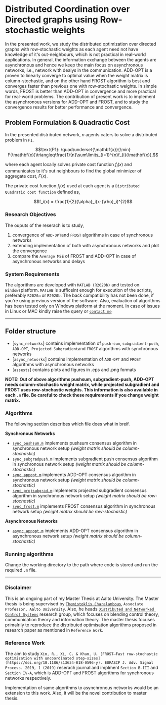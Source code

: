 # Distributed Coordination over Directed graphs using Row-stochastic weights

In the presented work, we study the distributed optimization over directed graphs with row-stochastic weights as each agent need not have knowledge of it's out-neighbours, which is not practical in real-world applications.  In general,  the information exchange between the agents are asynchronous and hence we keep the main focus on asynchronous networks, i.e., network with dealys in the communication. ADD-OPT is a proven to linearly converge to optimal value when the weight matrix is column-stochastic, and on the other hand FROST algorithm is best and converges faster than previous one with row-stochastic weights.  In simple words, FROST is better than ADD-OPT in convergence and more practical for real-world problems.  The contribution of present work is to implement the asynchronous versions for ADD-OPT and FROST, and to study the convergence results for better performance and convergence.

## Problem Formulation & Quadractic Cost

In the presented distributed network, *n* agents caters to solve a distributed problem in `P1`.

```math
\text{P1}: \quad\underset{\mathbf{x}}{\min} F(\mathbf{x})\triangleq\frac{1}{n}\sum\limits_{i=1}^{n}f_{i}(\mathbf{x}),
```

where each agent locally solves private cost function $`f_i(x)`$ and communicates to it's out neighbours to find the global minimizer of aggregate cost, $`F(x)`$.

The private cost function $`f_i(x)`$ used at each agent is a `Distributed Quadratic cost function` defined as,

```math
f_i(x) = \frac{1}{2}{\alpha}_i(x-{\rho}_i)^{2}
```
### Research Objectives

The ouputs of the reserach is to study,
1. convergence of `ADD-OPT`and `FROST` algorithms in case of synchronous networks
2. extending implementation of both with asynchronous networks and plot the convergence
3. compare the `Average MSE` of FROST and ADD-OPT in case of asynchronous networks and delays

### System Requirements

The algorithms are developed with `MATLAB (R2020b)` and tested on `Windows`platform. `MATLAB` is sufficeint enough for execution of the scripts, preferably `R2020a` or `R2020b`.  The back compatibility has not been done, if you're using previous version of the software.  Also, evaluation of algorithms has been tested only on Windows platform at the moment.  In case of issues in Linux or MAC kindly raise the query or [`contact me`](narahari.kasagattaramesh@aalto.fi) 


-------------------------------------------------------------------------------------------------------------------------------------------------------------------------
## Folder structure

* [`sync_networks`] contains implementation of `push-sum`, `subgradient-push`, `ADD-OPT`,` Projected Subgradient`and `FROST` algorithms with synchronous networks
* [`async_networks`] contains implementation of `ADD-OPT` and `FROST` algorithms with asynchronous networks
* [`assests`] contains plots and figures in .eps and .png formats

**NOTE: Out of above algorithms pushsum, subgradient-push, ADD-OPT needs column-stochastic weight matrix, while projected subgradient and FROST uses row-stochastic weights.  This information is also available in each `.m` file.  Be careful to check these requirements if you change weight matrix.**

### Algorithms

The following section describes which file does what in breif.

**Synchronous Networks**
* [`sync_pushsum.m`](sync_networks/sync_pushsum.m) implements pushsum consensus algorithm in synchronous network setup *(weight matrix should be column-stochastic)*
* [`sync_subgradpush.m`](sync_networks/sync_subgradpush.m) implements subgradient push consensus algorithm in synchronous network setup *(weight matrix should be column-stochastic)*
* [`sync_appopt.m`](sync_networks/sync_appopt.m) implements ADD-OPT consensus algorithm in synchronous network setup *(weight matrix should be column-stochastic)*
* [`sync_projsubgrad.m`](sync_networks/sync_projsubgrad.m) implements projected subgradient consensus algorithm in synchronous network setup *(weight matrix should be row-stochastic)*
* [`sync_frost.m`](sync_networks/sync_frost.m) implements FROST consensus algorithm in synchronous network setup *(weight matrix should be row-stochastic)*

**Asynchronous Networks**
* [`async_appopt.m`](async_networks/async_appopt.m) implements ADD-OPT consensus algorithm in asynchronous network setup *(weight matrix should be column-stochastic)*


### Running algorithms

Change the working directory to the path where code is stored and run the required `.m` file.

-------------------------------------------------------------------------------------------------------------------------------------------------------------------------
### Disclaimer
This is an ongoing part of my Master Thesis at Aalto University.  The Master thesis is being supervised by [`Themistoklis Charalambous`](https://themistoklis.org/), `Associate Professor, Aalto University`.  Also, he heads [`Distributed and Networked Control Systems`](https://www.aalto.fi/en/department-of-electrical-engineering-and-automation/distributed-and-networked-control-systems) research group, which focuses on blending control theory, communication theory and information theory.  The master thesis focuses primalrily to reproduce the distributed optimisation algorithms proposed in research paper as mentioned in `Reference Work`.

### Reference Work

The aim to study `Xin, R., Xi, C. & Khan, U. [FROST—Fast row-stochastic optimization with uncoordinated step-sizes](https://doi.org/10.1186/s13634-018-0596-y). EURASIP J. Adv. Signal Process. 2019, 1 (2019)` reserach journal and implment `Section B-III` and `Section IV-A`, which is ADD-OPT and FROST algorithms for synchronous networks respectively.  

Implementation of same algorithms to asynchronous networks would be an extension to this work.  Also, it will be the novel contribution to master thesis.